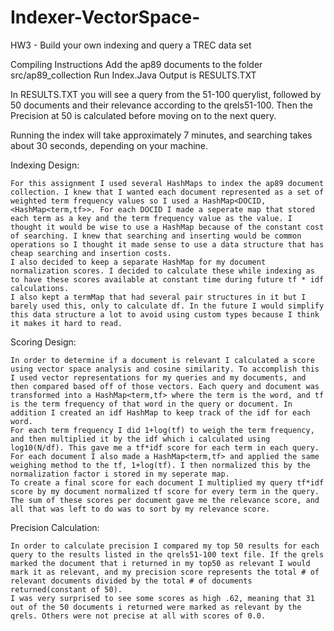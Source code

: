 # Indexer-VectorSpace-
HW3 - Build your own indexing and query a TREC data set

Compiling Instructions
Add the ap89 documents to the folder src/ap89_collection
Run Index.Java
Output is RESULTS.TXT

In RESULTS.TXT you will see a query from the 51-100 querylist, followed by 50 documents and their relevance according to the qrels51-100. Then the Precision at 50 is calculated before moving on to the next query. 

Running the index will take approximately 7 minutes, and searching takes about 30 seconds, depending on your machine. 

Indexing Design:

    For this assignment I used several HashMaps to index the ap89 document collection. I knew that I wanted each document represented as a set of weighted term frequency values so I used a HashMap<DOCID,<HashMap<term,tf>>. For each DOCID I made a seperate map that stored each term as a key and the term frequency value as the value. I thought it would be wise to use a HashMap because of the constant cost of searching. I knew that searching and inserting would be common operations so I thought it made sense to use a data structure that has cheap searching and insertion costs. 
    I also decided to keep a separate HashMap for my document normalization scores. I decided to calculate these while indexing as to have these scores available at constant time during future tf * idf calculations.  
    I also kept a termMap that had several pair structures in it but I barely used this, only to calculate df. In the future I would simplify this data structure a lot to avoid using custom types because I think it makes it hard to read.  

Scoring Design:

    In order to determine if a document is relevant I calculated a score using vector space analysis and cosine similarity. To accomplish this I used vector representations for my queries and my documents, and then compared based off of those vectors. Each query and document was transformed into a HashMap<term,tf> where the term is the word, and tf is the term frequency of that word in the query or document. In addition I created an idf HashMap to keep track of the idf for each word. 
    For each term frequency I did 1+log(tf) to weigh the term frequency, and then multiplied it by the idf which i calculated using log10(N/df). This gave me a tf*idf score for each term in each query. 
    For each document I also made a HashMap<term,tf> and applied the same weighing method to the tf, 1+log(tf). I then normalized this by the normalization factor i stored in my seperate map.
    To create a final score for each document I multiplied my query tf*idf score by my document normalized tf score for every term in the query. The sum of these scores per document gave me the relevance score, and all that was left to do was to sort by my relevance score.

Precision Calculation:

    In order to calculate precision I compared my top 50 results for each query to the results listed in the qrels51-100 text file. If the qrels marked the document that i returned in my top50 as relevant I would mark it as relevant, and my precision score represents the total # of relevant documents divided by the total # of documents returned(constant of 50). 
    I was very surprised to see some scores as high .62, meaning that 31 out of the 50 documents i returned were marked as relevant by the qrels. Others were not precise at all with scores of 0.0. 
